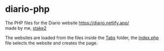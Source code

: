 # diario-php
The PHP files for the Diario website https://diario.netlify.app/<br>
made by me, [stake2](https://github.com/stake2)

The websites are loaded from the files inside the [Tabs](https://github.com/stake2/diario-php/tree/master/Tabs) folder, the [Index.php](https://github.com/stake2/diario-php/blob/master/Index.php) file selects the website and creates the page.
